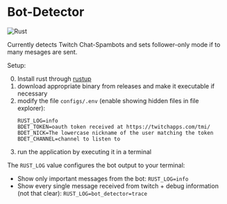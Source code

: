 # Bot-Detector

![Rust](https://github.com/MoBlaa/bot-detector/workflows/Rust/badge.svg)

Currently detects Twitch Chat-Spambots and sets follower-only mode if to many mesages are sent.

Setup: 

0. Install rust through [rustup](https://rustup.rs/)
1. download appropriate binary from releases and make it executable if necessary
2. modify the file `configs/.env` (enable showing hidden files in file explorer):
    ```dotenv
    RUST_LOG=info
    BDET_TOKEN=oauth token received at https://twitchapps.com/tmi/
    BDET_NICK=The lowercase nickname of the user matching the token
    BDET_CHANNEL=channel to listen to
    ```
3. run the application by executing it in a terminal

The `RUST_LOG` value configures the bot output to your terminal:

- Show only important messages from the bot: `RUST_LOG=info`
- Show every single message received from twitch + debug information (not that clear): `RUST_LOG=bot_detector=trace`
